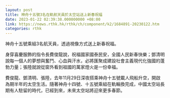 ```yaml
---
layout: post
title: 神舟十五號3名在軌航天員於太空站送上新春祝福
date: 2023-01-22 02:39:38.000000000 +08:00
link: https://news.rthk.hk/rthk/ch/component/k2/1684891-20230122.htm
categories: rthk
---
```


神舟十五號乘組3名航天員，透過視像方式送上新春祝福。

身穿喜慶服飾的指令長費俊龍說，祝福國家國泰民安，全國人民新春快樂；鄧清明說每一個人的夢想與奮鬥、心血與汗水，必將匯聚成建設社會主義現代化強國的蓬勃力量；張陸就說從窗外看到祖國的萬家燈火是一份幸福。

費俊龍、鄧清明、張陸，去年11月29日深夜搭乘神舟十五號載人飛船升空，開啟為期半年的太空生活。隨著神舟十四號、十五號乘組在軌輪換完成，中國太空站長期有人駐留的時代，已經到來，未來太空站將迎來更多春節。
